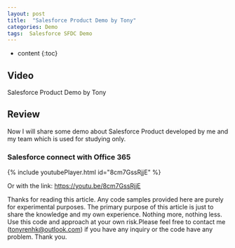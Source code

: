 ```yaml
---
layout: post
title:  "Salesforce Product Demo by Tony"
categories: Demo
tags:  Salesforce SFDC Demo 
---
```

* content
{:toc}


## Video

Salesforce Product Demo by Tony






## Review

Now I will share some demo about Salesforce Product developed by me and my team which is used for studying only.

### Salesforce connect with Office 365 


{% include youtubePlayer.html id="8cm7GssRjjE" %}

Or with the link: https://youtu.be/8cm7GssRjjE



Thanks for reading this article. Any code samples provided here are purely for experimental purposes. The primary purpose of this article is just to share the knowledge and my own experience. Nothing more, nothing less. Use this code and approach at your own risk.Please feel free to contact me (tonyrenhk@outlook.com) if you have any inquiry or the code have any problem. Thank you.
